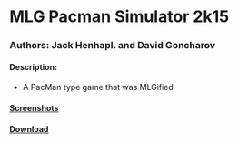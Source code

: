 # MLG Pacman Simulator 2k15

### Authors: Jack Henhapl. and David Goncharov

#### Description:
  * A PacMan type game that was MLGified
  
#### [Screenshots](http://imgur.com/a/IBt2m#0)

#### [Download](https://www.dropbox.com/s/hilhdrdw5bazcjf/MLG%20Pacman%20Simulator%202k15.jar?dl=0)
